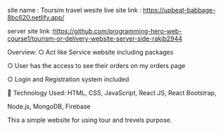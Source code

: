 site name : Toursim travel wesite 
live site link : https://upbeat-babbage-8bc620.netlify.app/

server site link :https://github.com/programming-hero-web-course1/tourism-or-delivery-website-server-side-rakib2944

Overview:
○ Act like Service website including packages

○ User has the access to see their orders on my orders page

○ Login and Registration system included

 Technology Used: HTML, CSS, JavaScript, React JS, React Bootstrap,

Node.js, MongoDB, Firebase


This a simple website for using tour and trevels purpose.
